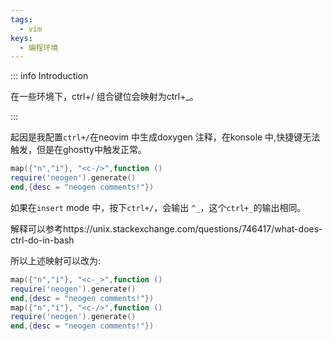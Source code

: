 ```yaml
---
tags:
  - vim
keys:
  - 编程环境
---
```


::: info Introduction

在一些环境下，ctrl+/ 组合键位会映射为ctrl+_。

:::

起因是我配置`ctrl+/`在neovim 中生成doxygen 注释，在konsole 中,快捷键无法触发，但是在ghostty中触发正常。

```lua
map({"n","i"}, "<c-/>",function ()
require('neogen').generate()
end,{desc = "neogen comments!"})
```

如果在`insert` mode 中，按下`ctrl+/`，会输出 `^_`，这个`ctrl+_`的输出相同。

解释可以参考https://unix.stackexchange.com/questions/746417/what-does-ctrl-do-in-bash


所以上述映射可以改为:

```lua
map({"n","i"}, "<c-_>",function ()
require('neogen').generate()
end,{desc = "neogen comments!"})
map({"n","i"}, "<c-/>",function ()
require('neogen').generate()
end,{desc = "neogen comments!"})
```


